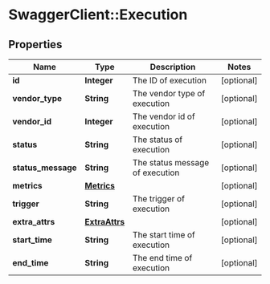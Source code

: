 # SwaggerClient::Execution

## Properties
Name | Type | Description | Notes
------------ | ------------- | ------------- | -------------
**id** | **Integer** | The ID of execution | [optional] 
**vendor_type** | **String** | The vendor type of execution | [optional] 
**vendor_id** | **Integer** | The vendor id of execution | [optional] 
**status** | **String** | The status of execution | [optional] 
**status_message** | **String** | The status message of execution | [optional] 
**metrics** | [**Metrics**](Metrics.md) |  | [optional] 
**trigger** | **String** | The trigger of execution | [optional] 
**extra_attrs** | [**ExtraAttrs**](ExtraAttrs.md) |  | [optional] 
**start_time** | **String** | The start time of execution | [optional] 
**end_time** | **String** | The end time of execution | [optional] 


